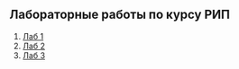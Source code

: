 ## Лабораторные работы по курсу РИП

1. [Лаб 1](# "В разработке")
2. [Лаб 2](https://github.com/emilastanov/RIP/tree/lab2 "Лаб 2")
3. [Лаб 3](https://github.com/emilastanov/RIP/tree/lab3 "Лаб 3")

